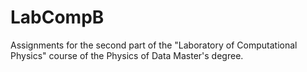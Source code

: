 # LabCompB
Assignments for the second part of the "Laboratory of Computational Physics" course of the Physics of Data Master's degree. 
